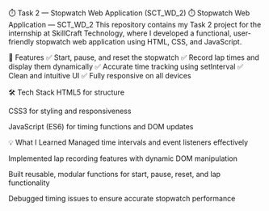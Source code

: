 ⏱️ Task 2 — Stopwatch Web Application (SCT_WD_2)
⏱️ Stopwatch Web Application — SCT_WD_2
This repository contains my Task 2 project for the internship at SkillCraft Technology, where I developed a functional, user-friendly stopwatch web application using HTML, CSS, and JavaScript.

🚀 Features
✅ Start, pause, and reset the stopwatch
✅ Record lap times and display them dynamically
✅ Accurate time tracking using setInterval
✅ Clean and intuitive UI
✅ Fully responsive on all devices

🛠️ Tech Stack
HTML5 for structure

CSS3 for styling and responsiveness

JavaScript (ES6) for timing functions and DOM updates

💡 What I Learned
Managed time intervals and event listeners effectively

Implemented lap recording features with dynamic DOM manipulation

Built reusable, modular functions for start, pause, reset, and lap functionality

Debugged timing issues to ensure accurate stopwatch performance

